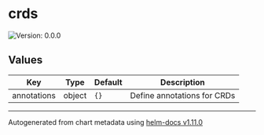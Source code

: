 # crds

![Version: 0.0.0](https://img.shields.io/badge/Version-0.0.0-informational?style=flat-square)

## Values

| Key | Type | Default | Description |
|-----|------|---------|-------------|
| annotations | object | `{}` | Define annotations for CRDs |

----------------------------------------------
Autogenerated from chart metadata using [helm-docs v1.11.0](https://github.com/norwoodj/helm-docs/releases/v1.11.0)
